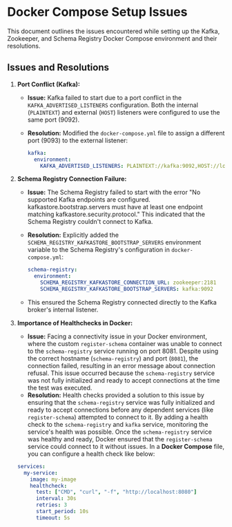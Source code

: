 # Docker Compose Setup Issues

This document outlines the issues encountered while setting up the Kafka, Zookeeper, and Schema Registry Docker Compose environment and their resolutions.

## Issues and Resolutions

1.  **Port Conflict (Kafka):**

    * **Issue:** Kafka failed to start due to a port conflict in the `KAFKA_ADVERTISED_LISTENERS` configuration. Both the internal (`PLAINTEXT`) and external (`HOST`) listeners were configured to use the same port (9092).
    * **Resolution:** Modified the `docker-compose.yml` file to assign a different port (9093) to the external listener:

        ```yaml
        kafka:
          environment:
            KAFKA_ADVERTISED_LISTENERS: PLAINTEXT://kafka:9092,HOST://localhost:9093
        ```

2.  **Schema Registry Connection Failure:**

    * **Issue:** The Schema Registry failed to start with the error "No supported Kafka endpoints are configured. kafkastore.bootstrap.servers must have at least one endpoint matching kafkastore.security.protocol." This indicated that the Schema Registry couldn't connect to Kafka.
    * **Resolution:** Explicitly added the `SCHEMA_REGISTRY_KAFKASTORE_BOOTSTRAP_SERVERS` environment variable to the Schema Registry's configuration in `docker-compose.yml`:

        ```yaml
        schema-registry:
          environment:
            SCHEMA_REGISTRY_KAFKASTORE_CONNECTION_URL: zookeeper:2181
            SCHEMA_REGISTRY_KAFKASTORE_BOOTSTRAP_SERVERS: kafka:9092
        ```

    * This ensured the Schema Registry connected directly to the Kafka broker's internal listener.


3.  **Importance of Healthchecks in Docker:**

    * **Issue:** Facing a connectivity issue in your Docker environment, where the custom `register-schema` container was unable to connect to the `schema-registry` service running on port 8081. Despite using the correct hostname (`schema-registry`) and port (`8081`), the connection failed, resulting in an error message about connection refusal. This issue occurred because the `schema-registry` service was not fully initialized and ready to accept connections at the time the test was executed.
    * **Resolution:** Health checks provided a solution to this issue by ensuring that the `schema-registry` service was fully initialized and ready to accept connections before any dependent services (like `register-schema`) attempted to connect to it. By adding a health check to the `schema-registry` and `kafka` service, monitoring the service's health was possible. Once the `schema-registry` service was healthy and ready, Docker ensured that the `register-schema` service could connect to it without issues.
    In a **Docker Compose** file, you can configure a health check like below:

    ```yaml
    services:
      my-service:
        image: my-image
        healthcheck:
          test: ["CMD", "curl", "-f", "http://localhost:8080"]
          interval: 30s
          retries: 3
          start_period: 10s
          timeout: 5s
    ```
